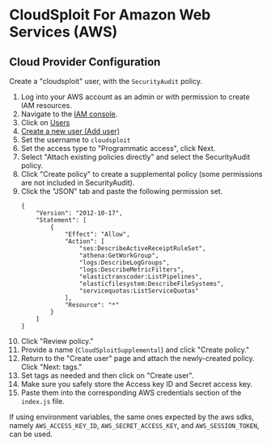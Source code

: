 # CloudSploit For Amazon Web Services (AWS)

## Cloud Provider Configuration

Create a "cloudsploit" user, with the `SecurityAudit` policy.

1. Log into your AWS account as an admin or with permission to create IAM resources.
1. Navigate to the [IAM console](https://console.aws.amazon.com/iam/home).
1. Click on [Users](https://console.aws.amazon.com/iam/home?region=us-east-1#/users)
1. [Create a new user (Add user)](https://console.aws.amazon.com/iam/home?region=us-east-1#/users$new?step=details)
1. Set the username to `cloudsploit`
1. Set the access type to "Programmatic access", click Next.
1. Select "Attach existing policies directly" and select the SecurityAudit policy.
1. Click "Create policy" to create a supplemental policy (some permissions are not included in SecurityAudit).
1. Click the "JSON" tab and paste the following permission set.
   ```
   {
       "Version": "2012-10-17",
       "Statement": [
           {
               "Effect": "Allow",
               "Action": [
                   "ses:DescribeActiveReceiptRuleSet",
                   "athena:GetWorkGroup",
                   "logs:DescribeLogGroups",
                   "logs:DescribeMetricFilters",
                   "elastictranscoder:ListPipelines",
                   "elasticfilesystem:DescribeFileSystems",
                   "servicequotas:ListServiceQuotas"
               ],
               "Resource": "*"
           }
       ]
   }
   ```
1. Click "Review policy."
1. Provide a name (`CloudSploitSupplemental`) and click "Create policy."
1. Return to the "Create user" page and attach the newly-created policy. Click "Next: tags."
1. Set tags as needed and then click on "Create user".
1. Make sure you safely store the Access key ID and Secret access key.
1. Paste them into the corresponding AWS credentials section of the `index.js` file.

If using environment variables, the same ones expected by the aws sdks, namely `AWS_ACCESS_KEY_ID`, `AWS_SECRET_ACCESS_KEY`, and `AWS_SESSION_TOKEN`, can be used.
